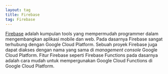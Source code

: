 ```yaml
---
layout: tag
title: Firebase
tag: Firebase
---
```


[Firebase](https://firebase.google.com) adalah kumpulan tools yang mempermudah programmer dalam mengembangkan aplikasi mobile dan web.  Pada dasarnya Firebase sangat terhubung dengan Google Cloud Platform.  Sebuah proyek Firebase juga dapat diakses dengan nama yang sama di *management console* Google Cloud Platform.  Fitur Firebase seperti Firebase Functions pada dasarnya adalah cara mudah untuk mempergunakan Google Cloud Functions di Google Cloud Platform.